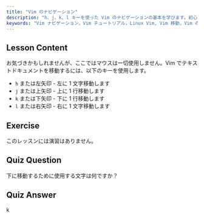 ```yaml
---
title: "Vim のナビゲーション"
description: "h、j、k、l キーを使った Vim のナビゲーションの基本を学びます。初心者向けの Vim の基本的な動きを理解し、Linux コマンドラインスキルを向上させます。"
keywords: "Vim ナビゲーション，Vim チュートリアル，Linux Vim, Vim 移動，Vim の基本，初心者 Vim, Linux テキストエディタ，Vim ガイド"
---
```


## Lesson Content

お気づきかもしれませんが、ここではマウスは一切使用しません。Vim でテキストドキュメントを移動するには、以下のキーを使用します。

- `h` または左矢印 - 左に 1 文字移動します
- `j` または上矢印 - 上に 1 行移動します
- `k` または下矢印 - 下に 1 行移動します
- `l` または右矢印 - 右に 1 文字移動します

## Exercise

このレッスンには演習はありません。

## Quiz Question

下に移動するために使用する文字は何ですか？

## Quiz Answer

k
